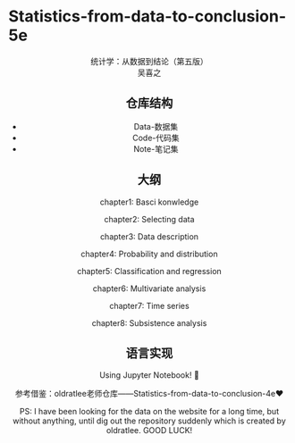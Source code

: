 # Statistics-from-data-to-conclusion-5e



<center>统计学：从数据到结论（第五版）

<center>吴喜之

## 仓库结构

- Data-数据集
- Code-代码集
- Note-笔记集

## 大纲

chapter1: Basci konwledge

chapter2: Selecting data

chapter3: Data description

chapter4: Probability and distribution

chapter5: Classification and regression

chapter6: Multivariate analysis

chapter7: Time series

chapter8: Subsistence analysis

## 语言实现

Using  Jupyter Notebook! :orange_book:

参考借鉴：oldratlee老师仓库——Statistics-from-data-to-conclusion-4e:heart:

PS: I have been looking for the data on the website for a long time, but without anything, until dig out the repository suddenly which is created by oldratlee. GOOD LUCK!

